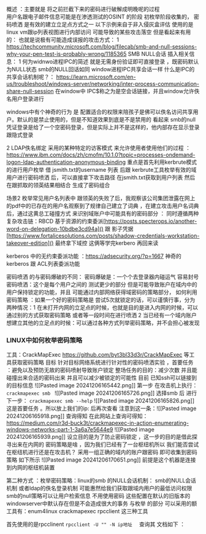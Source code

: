 概述 ：主要就是 将之前拦截下来的密码进行破解成明晚呢的过程  
用户名跟电子邮件信息可能是在渗透测试的OSINT 的阶段 初枚举阶段收集的，
密码喷洒 是有效的建立立足点方式之一 
以下示例来自于非入侵灰盒评估  使用的是 linux vm跟ip列表视图进行内部访问
可能导致的某些攻击落空 但是看起来有用的：
也就是说极有可能造成误报的攻击方式：
1 https://techcommunity.microsoft.com/blog/filecab/smb-and-null-sessions-why-your-pen-test-is-probably-wrong/1185365  SMB NULL会话 
	插入相关信息：
	1 何为widnwo进程IPC的简述  就是无需身份验证即可直接登录 ，既密码默认为NULL状态 
	smb的NULL回话如同 window进程IPC共享会话一样 
	什么是IPC的共享会话机制呢？：
https://learn.microsoft.com/en-us/troubleshoot/windows-server/networking/inter-process-communication-share-null-session
在window中 IPC$称之为是空会话链接，并且window允许佚名用户登录进行 

windows中有个神奇的行为 是 配置适合的权限来陪孩子是佛可以佚名访问共享用户。默认的是禁止使用的，但是不知道效果到底是不是禁用的
看起来 smb的null凭证登录是给了一个空密码登录，但是实际上并不是这样的，他内部存在显示登录跟隐式登录


2 LDAP佚名绑定    采用的某种特定的访客模式 来允许使用者使用他们的过程 ：https://www.ibm.com/docs/zh/cmofm/10.1.0?topic=processes-ondemand-logon-ldap-authentication-anonymous-binding
重点是首先利用kerbrute模式的进行用户枚举
借 jsmith.txt的username 列表 后跟 kerbrute工具枚举有效的域用户进行密码喷洒 后，可以直接拿下攻击路径  在jsmith.txt获取到用户列表 然后在跟抓取的领英结果相结合 生成了密码组合

场景2 
枚举常见用户名列表中 跟领英的失败了后，我观察该公司集团泄露在网上的pdf中的已存在的用户名观察到了规律自己建立了词典 ，在建立攻击用户名词典后，通过这黄总工碰撞方式 来识别域账户中可能具有的密码部分  ：
同时遵循两种复杂攻击链：RBCD 基于资源的约束委派[https://posts.specterops.io/another-word-on-delegation-10bdbe3cd94a]() 跟 影子凭据[https://www.fortalicesolutions.com/posts/shadow-credentials-workstation-takeover-edition]() 最终拿下域控  这俩等学完kerbero 再回来读

kerberos 中的无约束委派功能 ：https://adsecurity.org/?p=1667
神奇的kerberos 跟 ACL列表委派功能 


密码喷洒 的与密码爆破的不同：
密码爆破是：一个个去登录器内碰运气 容易封号
密码喷洒：这个是每个用户之间的 测试更少的部分     但是可能导致账户在域内中的用户保持锁定的功能，并且 可能通过内部网络获得域密码的策略部分，
如何利用密码策略  ：如果一个好的密码策略是 尝试5次就锁定的话，可以谨慎行事，分为两种情况：1 在未打开内网的立足点的时候，也就是目的是进入内网的时候，可以通过别的方式获取密码策略 或者等一段时间在进行喷洒
2  当已经有一个域内账户想建立其他的立足点的时候：可以通过各种方式列举密码策略，并不会担心被发现 

### LINUX中如何枚举密码策略 
工具：CrackMapExec  https://github.com/byt3bl33d3r/CrackMapExec 等工具获取密码策略 
目标 针对目标网络系统进行针对性的密码喷洒实验 ，首要任务 ：避免以及预防无故的密码喷射导致账户锁定 
整场任务的目的：减少次数 并且能碰撞出来合适的密码出来 并且可以减少被锁定的可能性
目前 已知ssh可以链接到的目标信息 
![[Pasted image 20241206165442.png]]
第一步  在攻击机上执行：
`crackmapexec smb `
![[Pasted image 20241206165726.png]]
选择smb 后 进行下一步：
`crackmapexec smb --help`
![[Pasted image 20241206165826.png]]
这是首要任务 。所以放上我们的ip:
后再次查看 注意到这一条：![[Pasted image 20241206165918.png]]
查询得知 在此网站上查询可得知：https://medium.com/r3d-buck3t/crackmapexec-in-action-enumerating-windows-networks-part-1-3a6a7e5644e9
![[Pasted image 20241206165939.png]]
设立目的是为了防止密码锁定  ，这一步的目的是借此探寻出来在内网的 密码策略是啥 ，因为我们已经有了一台枢纽机所以 我们能否尝试在枢纽机进行还是在攻击机？
采用一组正确的域内的账户跟密码 即可收集到密码策略 如下所示
![[Pasted image 20241206170651.png]]
前提是这个机器是连接到内网的枢纽机装置 

第二种方式 ：枚举密码策略：linux的smb 的NULL会话机制：
smb的NULL会话机制 或者ldap的佚名登录机制 可能惠然给我们获取跟域内用户的最低访问权限 
 smb的null策略可以让用户检索信息 不用使用密码  这些配置在默认的旧版本的 windowserver中默认存在但是不会造成很大的事务 
与枚举 的部分 可以采用的额工具有：enum4linux crackmapexec rpcclient 这三种工具 

首先使用的是rpcclinent 
`rpcclient -U "" -N ip地址  `
查询其 文档如下 ：


